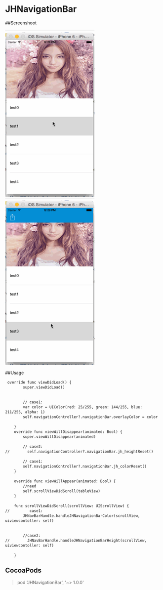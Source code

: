 # JHNavigationBar

##Screenshoot

![alt tag](https://github.com/Liaojiahao/JHNavigationBar/blob/master/screenshoot1.gif)
![alt tag](https://github.com/Liaojiahao/JHNavigationBar/blob/master/screenshoot2.gif)

##Usage

```
 override func viewDidLoad() {
        super.viewDidLoad()


        // case1:
        var color = UIColor(red: 25/255, green: 144/255, blue: 211/255, alpha: 1)
        self.navigationController?.navigationBar.overlayColor = color

    }
    override func viewWillDisappear(animated: Bool) {
        super.viewWillDisappear(animated)

        // case2:
//        self.navigationController?.navigationBar.jh_heightReset()

        // case1:
        self.navigationController?.navigationBar.jh_colorReset()
    }

    override func viewWillAppear(animated: Bool) {
        //need
        self.scrollViewDidScroll(tableView)
    }

    func scrollViewDidScroll(scrollView: UIScrollView) {
//         case1:
        JHNavBarHandle.handleJHNavigationBarColor(scrollView, uiviewcontoller: self)


        //case2:
//        JHNavBarHandle.handleJHNavigationBarHeight(scrollView, uiviewcontoller: self)

    }
```

## CocoaPods

> pod 'JHNavigationBar', '~> 1.0.0'
